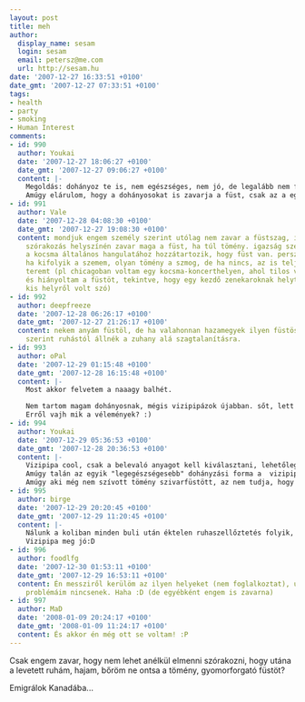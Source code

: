 ```yaml
---
layout: post
title: meh
author:
  display_name: sesam
  login: sesam
  email: petersz@me.com
  url: http://sesam.hu
date: '2007-12-27 16:33:51 +0100'
date_gmt: '2007-12-27 07:33:51 +0100'
tags:
- health
- party
- smoking
- Human Interest
comments:
- id: 990
  author: Youkai
  date: '2007-12-27 18:06:27 +0100'
  date_gmt: '2007-12-27 09:06:27 +0100'
  content: |-
    Megoldás: dohányoz te is, nem egészséges, nem jó, de legalább nem fog annyira zavarni :D
    Amúgy elárulom, hogy a dohányosokat is zavarja a füst, csak az a egészben a vicc, hogy vannak már nagyon frankó szag és füstszűrők amik szépen eltüntetik akár egy kis pincekocsmából a füstöt, csak a tulaj inkább új M3-s BMW-be rakat extra fényzést, mint hogy az ár töredékéből szerezne egy airborzot, vagy valami hasonlót .
- id: 991
  author: Vale
  date: '2007-12-28 04:08:30 +0100'
  date_gmt: '2007-12-27 19:08:30 +0100'
  content: mondjuk engem személy szerint utólag nem zavar a füstszag, inkább még a
    szórakozás helyszínén zavar maga a füst, ha túl tömény. igazság szerint nekem
    a kocsma általános hangulatához hozzátartozik, hogy füst van. persze azt nem szeresem,
    ha kifolyik a szemem, olyan tömény a szmog, de ha nincs, az is teljesen más hangulatot
    teremt (pl chicagoban voltam egy kocsma-koncerthelyen, ahol tilos volt a dohányzás,
    és hiányoltam a füstöt, tekintve, hogy egy kezdő zenekaroknak helyt adó, középkategóriás
    kis helyről volt szó)
- id: 992
  author: deepfreeze
  date: '2007-12-28 06:26:17 +0100'
  date_gmt: '2007-12-27 21:26:17 +0100'
  content: nekem anyám füstöl, de ha valahonnan hazamegyek ilyen füstös helyről, szívem
    szerint ruhástól állnék a zuhany alá szagtalanításra.
- id: 993
  author: oPal
  date: '2007-12-29 01:15:48 +0100'
  date_gmt: '2007-12-28 16:15:48 +0100'
  content: |-
    Most akkor felvetem a naaagy balhét.

    Nem tartom magam dohányosnak, mégis vizipipázok újabban. sőt, lett is egy. Viszont az illata jó.
    Erről vajh mik a vélemények? :)
- id: 994
  author: Youkai
  date: '2007-12-29 05:36:53 +0100'
  date_gmt: '2007-12-28 20:36:53 +0100'
  content: |-
    Vizipipa cool, csak a belevaló anyagot kell kiválasztani, lehetőleg ne "fűnyíróból szerezzél". Mondom én míg nem voltam Hollandiában XD.
    Amúgy talán az egyik "legegészségesebb" dohányzási forma a  vizipipa, merthogy hideg füstöt szívsz.
    Amúgy aki még nem szívott tömény szivarfüstött, az nem tudja, hogy mi a füst, nah az után még én is fogyasztó lennék egy oxigénbárban, annak ellenére, hogy néha én generálom a füstöt...
- id: 995
  author: birge
  date: '2007-12-29 20:20:45 +0100'
  date_gmt: '2007-12-29 11:20:45 +0100'
  content: |-
    Nálunk a koliban minden buli után éktelen ruhaszellőztetés folyik, ami nem különösebben egyszerű, tekintve a szoba igen minimális méreteit (érzékeltetésként: a két ágy között max egy közepes terpeszben tud megállni egy kisebbfajta ember). Viszont ha nem lenne füst a szórakozóhelyen, nekem is hiányozna.
    Vizipipa meg jó:D
- id: 996
  author: foodlfg
  date: '2007-12-30 01:53:11 +0100'
  date_gmt: '2007-12-29 16:53:11 +0100'
  content: Én messziről kerülöm az ilyen helyeket (nem foglalkoztat), úgyhogy ilyen
    problémáim nincsenek. Haha :D (de egyébként engem is zavarna)
- id: 997
  author: MaD
  date: '2008-01-09 20:24:17 +0100'
  date_gmt: '2008-01-09 11:24:17 +0100'
  content: És akkor én még ott se voltam! :P
---
```


Csak engem zavar, hogy nem lehet anélkül elmenni szórakozni, hogy utána a levetett ruhám, hajam, bőröm ne ontsa a tömény, gyomorforgató füstöt?

Emigrálok Kanadába...
